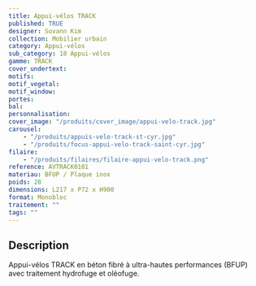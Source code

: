 ```yaml
---
title: Appui-vélos TRACK
published: TRUE
designer: Sovann Kim
collection: Mobilier urbain
category: Appui-vélos
sub_category: 18 Appui-vélos
gamme: TRACK
cover_undertext:
motifs:
motif_vegetal:
motif_window:
portes:
bal:
personnalisation:
cover_image: "/produits/cover_image/appui-velo-track.jpg"
carousel:
    - "/produits/appuis-velo-track-st-cyr.jpg"
    - "/produits/focus-appui-velo-track-saint-cyr.jpg"
filaire:
    - "/produits/filaires/filaire-appui-velo-track.png"
reference: AVTRACK0101
materiau: BFUP / Plaque inox
poids: 28
dimensions: L217 x P72 x H900
format: Monobloc
traitement: ""
tags: ""
---
```


## Description

Appui-vélos TRACK en béton fibré à ultra-hautes performances (BFUP) avec
traitement hydrofuge et oléofuge.
